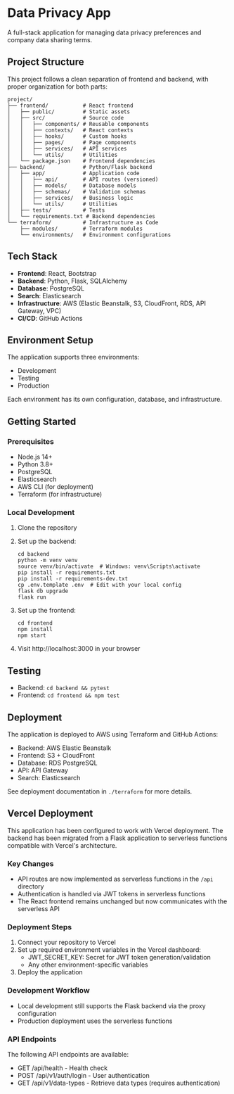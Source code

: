 # Data Privacy App

A full-stack application for managing data privacy preferences and company data sharing terms.

## Project Structure

This project follows a clean separation of frontend and backend, with proper organization for both parts:

```
project/
├── frontend/           # React frontend
│   ├── public/         # Static assets
│   ├── src/            # Source code
│   │   ├── components/ # Reusable components
│   │   ├── contexts/   # React contexts
│   │   ├── hooks/      # Custom hooks
│   │   ├── pages/      # Page components
│   │   ├── services/   # API services
│   │   └── utils/      # Utilities
│   └── package.json    # Frontend dependencies
├── backend/            # Python/Flask backend
│   ├── app/            # Application code
│   │   ├── api/        # API routes (versioned)
│   │   ├── models/     # Database models
│   │   ├── schemas/    # Validation schemas
│   │   ├── services/   # Business logic
│   │   └── utils/      # Utilities
│   ├── tests/          # Tests
│   └── requirements.txt # Backend dependencies
└── terraform/          # Infrastructure as Code
    ├── modules/        # Terraform modules
    └── environments/   # Environment configurations
```

## Tech Stack

- **Frontend**: React, Bootstrap
- **Backend**: Python, Flask, SQLAlchemy
- **Database**: PostgreSQL
- **Search**: Elasticsearch
- **Infrastructure**: AWS (Elastic Beanstalk, S3, CloudFront, RDS, API Gateway, VPC)
- **CI/CD**: GitHub Actions

## Environment Setup

The application supports three environments:
- Development
- Testing 
- Production

Each environment has its own configuration, database, and infrastructure.

## Getting Started

### Prerequisites
- Node.js 14+
- Python 3.8+
- PostgreSQL
- Elasticsearch
- AWS CLI (for deployment)
- Terraform (for infrastructure)

### Local Development

1. Clone the repository
2. Set up the backend:
   ```
   cd backend
   python -m venv venv
   source venv/bin/activate  # Windows: venv\Scripts\activate
   pip install -r requirements.txt
   pip install -r requirements-dev.txt
   cp .env.template .env  # Edit with your local config
   flask db upgrade
   flask run
   ```

3. Set up the frontend:
   ```
   cd frontend
   npm install
   npm start
   ```

4. Visit http://localhost:3000 in your browser

## Testing

- Backend: `cd backend && pytest`
- Frontend: `cd frontend && npm test`

## Deployment

The application is deployed to AWS using Terraform and GitHub Actions:

- Backend: AWS Elastic Beanstalk
- Frontend: S3 + CloudFront
- Database: RDS PostgreSQL
- API: API Gateway
- Search: Elasticsearch

See deployment documentation in `./terraform` for more details.

## Vercel Deployment

This application has been configured to work with Vercel deployment. The backend has been migrated from a Flask application to serverless functions compatible with Vercel's architecture.

### Key Changes
- API routes are now implemented as serverless functions in the `/api` directory
- Authentication is handled via JWT tokens in serverless functions
- The React frontend remains unchanged but now communicates with the serverless API

### Deployment Steps
1. Connect your repository to Vercel
2. Set up required environment variables in the Vercel dashboard:
   - JWT_SECRET_KEY: Secret for JWT token generation/validation
   - Any other environment-specific variables
3. Deploy the application

### Development Workflow
- Local development still supports the Flask backend via the proxy configuration
- Production deployment uses the serverless functions

### API Endpoints
The following API endpoints are available:
- GET /api/health - Health check
- POST /api/v1/auth/login - User authentication
- GET /api/v1/data-types - Retrieve data types (requires authentication) 